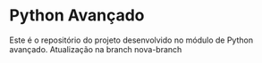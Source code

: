 # Python AvançadoEste é o repositório do projeto desenvolvido no módulo de Python avançado.Atualização na branch nova-branch
